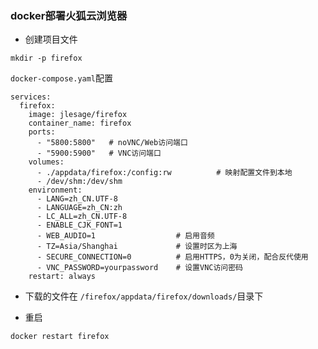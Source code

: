### docker部署火狐云浏览器
- 创建项目文件
```
mkdir -p firefox
```
`docker-compose.yaml`配置

```
services:
  firefox:
    image: jlesage/firefox
    container_name: firefox
    ports:
      - "5800:5800"   # noVNC/Web访问端口
      - "5900:5900"   # VNC访问端口
    volumes:
      - ./appdata/firefox:/config:rw          # 映射配置文件到本地
      - /dev/shm:/dev/shm
    environment:
      - LANG=zh_CN.UTF-8
      - LANGUAGE=zh_CN:zh
      - LC_ALL=zh_CN.UTF-8
      - ENABLE_CJK_FONT=1
      - WEB_AUDIO=1                  # 启用音频
      - TZ=Asia/Shanghai             # 设置时区为上海
      - SECURE_CONNECTION=0          # 启用HTTPS，0为关闭，配合反代使用
      - VNC_PASSWORD=yourpassword    # 设置VNC访问密码
    restart: always
```
- 下载的文件在 `/firefox/appdata/firefox/downloads/`目录下

- 重启
```
docker restart firefox
```
